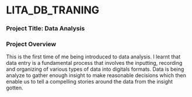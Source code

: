 # LITA_DB_TRANING

### Project Title: Data Analysis

### Project Overview
This is the first time of me being introduced to data analysis. I learnt that data entry is a fundamental process that involves the inputting, recording and organizing of various types of data into digitals formats. Data is being analyze to gather enough insight to make reasonable decisions which then enable us to tell a compelling stories around the data from the insight gotten.

